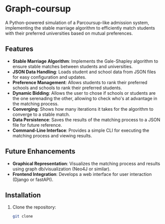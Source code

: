 # Graph-coursup
A Python-powered simulation of a Parcoursup-like admission system, implementing the stable marriage algorithm to efficiently match students with their preferred universities based on mutual preferences.

## Features
- **Stable Marriage Algorithm**: Implements the Gale-Shapley algorithm to ensure stable matches between students and universities.
- **JSON Data Handling**: Loads student and school data from JSON files for easy configuration and updates.
- **Preference Management**: Allows students to rank their preferred schools and schools to rank their preferred students.
- **Dynamic Bidding**: Allows the user to chose if schools or students are the one serenading the other, allowing to check who's at advantage in the matching process.
- **Converging**: Shows how many iterations it takes for the algorithm to converge to a stable match.
- **Data Persistence**: Saves the results of the matching process to a JSON file for future reference.
- **Command-Line Interface**: Provides a simple CLI for executing the matching process and viewing results.

## Future Enhancements
- **Graphical Representation**: Visualizes the matching process and results using graph db/visualization (Neo4J or similar).
- **Frontend Integration**: Develops a web interface for user interaction (Django or fastAPI).

## Installation
1. Clone the repository:
    ```bash
    git clone